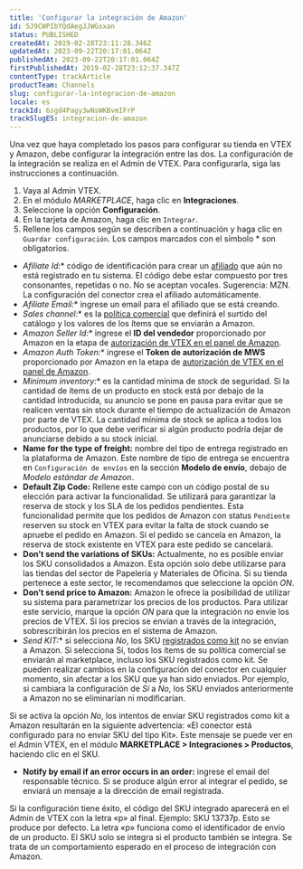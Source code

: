 ```yaml
---
title: 'Configurar la integración de Amazon'
id: 5J9CWPIbYQdAegJJWGsxan
status: PUBLISHED
createdAt: 2019-02-28T23:11:28.346Z
updatedAt: 2023-09-22T20:17:01.064Z
publishedAt: 2023-09-22T20:17:01.064Z
firstPublishedAt: 2019-02-28T23:12:37.347Z
contentType: trackArticle
productTeam: Channels
slug: configurar-la-integracion-de-amazon
locale: es
trackId: 6sgd4Pagy3wNsWKBvmIFrP
trackSlugES: integracion-de-amazon
---
```


Una vez que haya completado los pasos para configurar su tienda en VTEX y Amazon, debe configurar la integración entre las dos. La configuración de la integración se realiza en el Admin de VTEX. Para configurarla, siga las instrucciones a continuación.

1. Vaya al Admin VTEX.
2. En el módulo *MARKETPLACE*, haga clic en **Integraciones**.
3. Seleccione la opción **Configuración**.
4. En la tarjeta de Amazon, haga clic en `Integrar`.
5. Rellene los campos según se describen a continuación y haga clic en `Guardar configuración`. Los campos marcados con el símbolo * son obligatorios.

- **Afiliate Id*:** código de identificación para crear un [afiliado](https://help.vtex.com/es/tutorial/o-que-e-afiliado) que aún no está registrado en tu sistema. El código debe estar compuesto por tres consonantes, repetidas o no. No se aceptan vocales. Sugerencia: MZN. La configuración del conector crea el afiliado automáticamente.
- **Afiliate Email*:** ingrese un email para el afiliado que se está creando.
- **Sales channel*:** es la [política comercial](https://help.vtex.com/es/tracks/amazon-integration-setup--6sgd4Pagy3wNsWKBvmIFrP/37hdzaRUhJqRfXH1bIRXAa#definir-la-politica-comercial-en-amazon) que definirá el surtido del catálogo y los valores de los ítems que se enviarán a Amazon. 
- **Amazon Seller Id*:** ingrese el **ID del vendedor** proporcionado por Amazon en la etapa de [autorización de VTEX en el panel de Amazon](https://help.vtex.com/es/tracks/configurar-la-integracion-de-amazon--6sgd4Pagy3wNsWKBvmIFrP/43L0dpbjLBz6tcim1BbTzf). 
- **Amazon Auth Token*:** ingrese el **Token de autorización de MWS** proporcionado por Amazon en la etapa de [autorización de VTEX en el panel de Amazon](https://help.vtex.com/es/tracks/configurar-la-integracion-de-amazon--6sgd4Pagy3wNsWKBvmIFrP/43L0dpbjLBz6tcim1BbTzf). 
- **Minimum inventory*:** es la cantidad mínima de stock de seguridad. Si la cantidad de ítems de un producto en stock está por debajo de la cantidad introducida, su anuncio se pone en pausa para evitar que se realicen ventas sin stock durante el tiempo de actualización de Amazon por parte de VTEX. La cantidad mínima de stock se aplica a todos los productos, por lo que debe verificar si algún producto podría dejar de anunciarse debido a su stock inicial.
- **Name for the type of freight:** nombre del tipo de entrega registrado en la plataforma de Amazon. Este nombre de tipo de entrega se encuentra en `Configuración de envíos` en la sección **Modelo de envío**, debajo de *Modelo estándar de Amazon*.
- **Default Zip Code:** Rellene este campo con un código postal de su elección para activar la funcionalidad. Se utilizará para garantizar la reserva de stock y los SLA de los pedidos pendientes. Esta funcionalidad permite que los pedidos de Amazon con status `Pendiente` reserven su stock en VTEX para evitar la falta de stock cuando se apruebe el pedido en Amazon. Si el pedido se cancela en Amazon, la reserva de stock existente en VTEX para este pedido se cancelará.
- **Don’t send the variations of SKUs:** Actualmente, no es posible enviar los SKU consolidados a Amazon. Esta opción solo debe utilizarse para las tiendas del sector de Papelería y Materiales de Oficina. Si su tienda pertenece a este sector, le recomendamos que seleccione la opción *ON*. 
- **Don’t send price to Amazon:** Amazon le ofrece la posibilidad de utilizar su sistema para parametrizar los precios de los productos. Para utilizar este servicio, marque la opción *ON* para que la integración no envíe los precios de VTEX. Si los precios se envían a través de la integración, sobrescribirán los precios en el sistema de Amazon.
- **Send KIT*:** si selecciona *No*, los SKU [registrados como kit](https://help.vtex.com/es/tutorial/cadastrando-kit--tutorials_215) no se envían a Amazon. Si selecciona Sí, todos los ítems de su política comercial se enviarán al marketplace, incluso los SKU registrados como kit. Se pueden realizar cambios en la configuración del conector en cualquier momento, sin afectar a los SKU que ya han sido enviados. Por ejemplo, si cambiara la configuración de *Sí* a *No*, los SKU enviados anteriormente a Amazon no se eliminarían ni modificarían.

<div class="alert alert-info">
Si se activa la opción <i>No</i>, los intentos de enviar SKU registrados como kit a Amazon resultarán en la siguiente advertencia: «El conector está configurado para no enviar SKU del tipo Kit». Este mensaje se puede ver en el Admin VTEX, en el módulo <b>MARKETPLACE > Integraciones > Productos</b>, haciendo clic en el SKU.
</div>

- **Notify by email if an error occurs in an order:** ingrese el email del responsable técnico. Si se produce algún error al integrar el pedido, se enviará un mensaje a la dirección de email registrada. 

<div class="alert-info">
Si la configuración tiene éxito, el código del SKU integrado aparecerá en el Admin de VTEX con la letra «p» al final.  Ejemplo: SKU 13737p.
Esto se produce por defecto. La letra «p» funciona como el identificador de envío de un producto. El SKU solo se integra si el producto también se integra. Se trata de un comportamiento esperado en el proceso de integración con Amazon.
</div>

